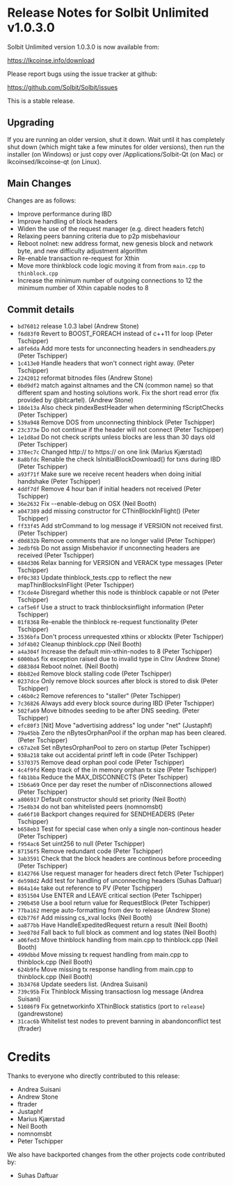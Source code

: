 Release Notes for Solbit Unlimited v1.0.3.0
============================================

Solbit Unlimited version 1.0.3.0 is now available from:

  <https://lkcoinse.info/download>

Please report bugs using the issue tracker at github:

  <https://github.com/Solbit/Solbit/issues>

This is a stable release.

Upgrading
---------

If you are running an older version, shut it down. Wait until it has completely
shut down (which might take a few minutes for older versions), then run the
installer (on Windows) or just copy over /Applications/Solbit-Qt (on Mac) or
lkcoinsed/lkcoinse-qt (on Linux).

Main Changes
------------

Changes are as follows:

- Improve performance during IBD
- Improve handling of block headers
- Widen the use of the request manager (e.g. direct headers fetch)
- Relaxing peers banning criteria due to p2p misbehaviour
- Reboot nolnet: new address format, new genesis block and network byte, and new difficulty adjustment algorithm
- Re-enable transaction re-request for Xthin
- Move more thinkblock code logic moving it from from `main.cpp` to `thinblock.cpp`
- Increase the minimum number of outgoing connections to 12 the minimum number of Xthin capable nodes to 8

Commit details
--------------

- `bd76012` release 1.0.3 label (Andrew Stone)
- `f6d83f0` Revert to BOOST_FOREACH instead of c++11 for loop (Peter Tschipper)
- `a8fe6da` Add more tests for unconnecting headers in sendheaders.py (Peter Tschipper)
- `1c413e0` Handle headers that won't connect right away. (Peter Tschipper)
- `2242012` reformat bitnodes files (Andrew Stone)
- `0bd9df2` match against altnames and the CN (common name) so that different spam and hosting solutions work.  Fix the short read error (fix provided by @bitcartel). (Andrew Stone)
- `18de13a` Also check pindexBestHeader when determining fScriptChecks (Peter Tschipper)
- `539a948` Remove DOS from unconnecting thinblock (Peter Tschipper)
- `23c373e` Do not continue if the header will not connect (Peter Tschipper)
- `1e1d8ad` Do not check scripts unless blocks are less than 30 days old (Peter Tschipper)
- `378ec7c` Changed http:// to https:// on one link (Marius Kjærstad)
- `8a8bfdc` Renable the check IsInitialBlockDownload() for txns during IBD (Peter Tschipper)
- `a93f71f` Make sure we receive recent headers when doing initial handshake (Peter Tschipper)
- `4ddf7df` Remove 4 hour ban if initial headers not received (Peter Tschipper)
- `36e2632` Fix --enable-debug on OSX (Neil Booth)
- `a047389` add missing constructor for CThinBlockInFlight() (Peter Tschipper)
- `ff33f45` Add strCommand to log message if VERSION not received first. (Peter Tschipper)
- `d0d832b` Remove comments that are no longer valid (Peter Tschipper)
- `3edbf6b` Do not assign Misbehavior if unconnecting headers are received (Peter Tschipper)
- `684d306` Relax banning for VERSION and VERACK type messages (Peter Tschipper)
- `0f0c383` Update thinblock_tests.cpp to reflect the new mapThinBlocksInFlight (Peter Tschipper)
- `f3cde4e` Disregard whether this node is thinblock capable or not (Peter Tschipper)
- `caf5e6f` Use a struct to track thinblocksinflight information (Peter Tschipper)
- `01f8368` Re-enable the thinblock re-request functionality (Peter Tschipper)
- `3536bfa` Don't process unrequested xthins or xblocktx (Peter Tschipper)
- `3df4b02` Cleanup thinblock.cpp (Neil Booth)
- `a4a304f` Increase the default min-xthin-nodes to 8 (Peter Tschipper)
- `6000ba5` fix exception raised due to invalid type in CInv (Andrew Stone)
- `d8838d4` Reboot nolnet. (Neil Booth)
- `8bb82ed` Remove block stalling code (Peter Tschipper)
- `0237dce` Only remove block sources after block is stored to disk (Peter Tschipper)
- `c46b0c2` Remove references to "staller" (Peter Tschipper)
- `7c36826` Always add every block source during IBD (Peter Tschipper)
- `502fa69` Move bitnodes seeding to be after DNS seeding. (Peter Tschipper)
- `efc80f3` [Nit] Move "advertising address" log under "net" (Justaphf)
- `79a45bb` Zero the nBytesOrphanPool if the orphan map has been cleared. (Peter Tschipper)
- `c67a2e8` Set nBytesOrphanPool to zero on startup (Peter Tschipper)
- `938a218` take out accidental printf left in code (Peter Tschipper)
- `5370375` Remove dead orphan pool code (Peter Tschipper)
- `4c4f9fd` Keep track of the in memory orphan tx size (Peter Tschipper)
- `f4b1bba` Reduce the MAX_DISCONNECTS (Peter Tschipper)
- `15b6a69` Once per day reset the number of nDisconnections allowed (Peter Tschipper)
- `a806917` Default constructor should set priority (Neil Booth)
- `75e8b34` do not ban whitelisted peers (nomnomsbt)
- `da66f10` Backport changes required for SENDHEADERS (Peter Tschipper)
- `b658eb3` Test for special case when only a single non-continous header (Peter Tschipper)
- `f954ac6` Set uint256 to null (Peter Tschipper)
- `87156f5` Remove redundant code (Peter Tschipper)
- `3ab3591` Check that the block headers are continous before proceeding (Peter Tschipper)
- `8142766` Use request manager for headers direct fetch (Peter Tschipper)
- `de598d2` Add test for handling of unconnecting headers (Suhas Daftuar)
- `864a14e` take out reference to PV (Peter Tschipper)
- `8351504` Use ENTER and LEAVE critical section (Peter Tschipper)
- `290b450` Use a bool return value for RequestBlock (Peter Tschipper)
- `77ba162` merge auto-formatting from dev to release (Andrew Stone)
- `02b776f` Add missing cs_xval locks (Neil Booth)
- `aa877bb` Have HandleExpeditedRequest return a result (Neil Booth)
- `3ee878d` Fall back to full block as comment and log states (Neil Booth)
- `a06fed3` Move thinblock handling from main.cpp to thinblock.cpp (Neil Booth)
- `499dbbd` Move missing tx request handling from main.cpp to thinblock.cpp (Neil Booth)
- `624b9fe` Move missing tx response handling from main.cpp to thinblock.cpp (Neil Booth)
- `3b34768` Update seeders list. (Andrea Suisani)
- `739c95b` Fix Thinblock Missing transactiosn log message (Andrea Suisani)
- `51086f9` Fix getnetworkinfo XThinBlock statistics (port to `release`) (gandrewstone)
- `31cac6b` Whitelist test nodes to prevent banning in abandonconflict test (ftrader)

Credits
=======

Thanks to everyone who directly contributed to this release:

- Andrea Suisani
- Andrew Stone
- ftrader
- Justaphf
- Marius Kjærstad
- Neil Booth
- nomnomsbt
- Peter Tschipper

We also have backported changes from the other projects code contributed by:

- Suhas Daftuar







